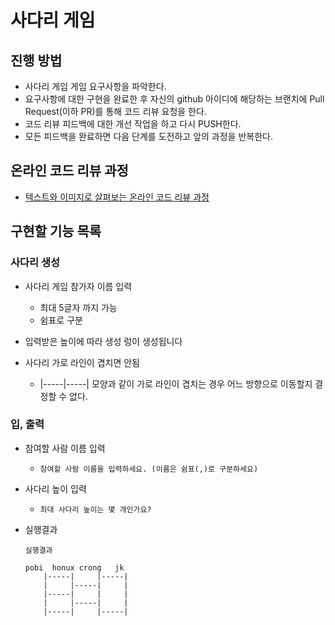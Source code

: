 # 사다리 게임
## 진행 방법
* 사다리 게임 게임 요구사항을 파악한다.
* 요구사항에 대한 구현을 완료한 후 자신의 github 아이디에 해당하는 브랜치에 Pull Request(이하 PR)를 통해 코드 리뷰 요청을 한다.
* 코드 리뷰 피드백에 대한 개선 작업을 하고 다시 PUSH한다.
* 모든 피드백을 완료하면 다음 단계를 도전하고 앞의 과정을 반복한다.

## 온라인 코드 리뷰 과정
* [텍스트와 이미지로 살펴보는 온라인 코드 리뷰 과정](https://github.com/nextstep-step/nextstep-docs/tree/master/codereview)

## 구현할 기능 목록

### 사다리 생성
- 사다리 게임 참가자 이름 입력
    - 최대 5글자 까지 가능
    - 쉼표로 구분
    
- 입력받은 높이에 따라 생성
렁이 생성됩니다
- 사다리 가로 라인이 겹치면 안됨
    - |-----|-----| 모양과 같이 가로 라인이 겹치는 경우 어느 방향으로 이동할지 결정할 수 없다.

### 입, 출력
- 참여할 사람 이름 입력
    - `참여할 사람 이름을 입력하세요. (이름은 쉼표(,)로 구분하세요)`

- 사다리 높이 입력
    - `최대 사다리 높이는 몇 개인가요?`
    
- 실행결과 
    ```
    실행결과
    
    pobi  honux crong   jk
        |-----|     |-----|
        |     |-----|     |
        |-----|     |     |
        |     |-----|     |
        |-----|     |-----|
    ```

 